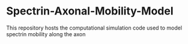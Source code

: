 # Spectrin-Axonal-Mobility-Model
This repository hosts the computational simulation code used to model spectrin mobility along the axon
